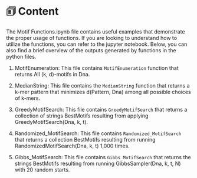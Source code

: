 # 🗊 Content

The Motif Functions.ipynb file contains useful examples that demonstrate the proper usage of functions. If you are looking to understand how to utilize the functions, you can refer to the jupyter notebook. Below, you can also find a brief overview of the outputs generated by functions in the python files.

1. MotifEnumeration: This file contains `MotifEnumeration` function that returns All (k, d)-motifs in Dna.

2. MedianString: This file contains the `MedianString` function that returns a k-mer pattern that minimizes d(Pattern, Dna) among all possible choices of k-mers. 

3. GreedyMotifSearch: This file contains `GreedyMotifSearch` that returns a collection of strings BestMotifs resulting from applying GreedyMotifSearch(Dna, k, t). 

4. Randomized_MotifSearch: This file contains `Randomized_MotifSearch` that returns a collection BestMotifs resulting from running RandomizedMotifSearch(Dna, k, t) 1,000 times.

5. Gibbs_MotifSearch: This file contains `Gibbs_MotifSearch` that returns the strings BestMotifs resulting from running GibbsSampler(Dna, k, t, N) with 20 random starts.
